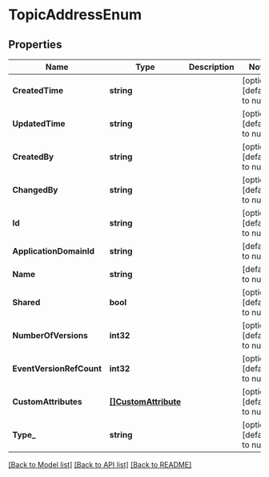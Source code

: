# TopicAddressEnum

## Properties
Name | Type | Description | Notes
------------ | ------------- | ------------- | -------------
**CreatedTime** | **string** |  | [optional] [default to null]
**UpdatedTime** | **string** |  | [optional] [default to null]
**CreatedBy** | **string** |  | [optional] [default to null]
**ChangedBy** | **string** |  | [optional] [default to null]
**Id** | **string** |  | [optional] [default to null]
**ApplicationDomainId** | **string** |  | [default to null]
**Name** | **string** |  | [default to null]
**Shared** | **bool** |  | [optional] [default to null]
**NumberOfVersions** | **int32** |  | [optional] [default to null]
**EventVersionRefCount** | **int32** |  | [optional] [default to null]
**CustomAttributes** | [**[]CustomAttribute**](CustomAttribute.md) |  | [optional] [default to null]
**Type_** | **string** |  | [optional] [default to null]

[[Back to Model list]](../README.md#documentation-for-models) [[Back to API list]](../README.md#documentation-for-api-endpoints) [[Back to README]](../README.md)

